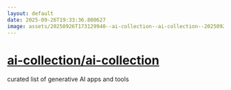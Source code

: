 ```yaml
---
layout: default
date: 2025-09-26T19:33:36.800627
image: assets/20250926T173129940--ai-collection--ai-collection--20250926T173834315--cropped.png
---
```


# [ai-collection/ai-collection](https://github.com/ai-collection/ai-collection)

curated list of generative AI apps and tools
